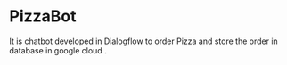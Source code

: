 # PizzaBot
It is chatbot developed in Dialogflow to order Pizza and store the order in database in google cloud .
